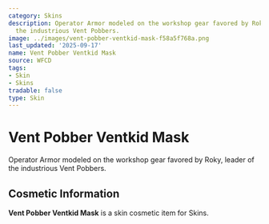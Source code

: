 ```yaml
---
category: Skins
description: Operator Armor modeled on the workshop gear favored by Roky, leader of
  the industrious Vent Pobbers.
image: ../images/vent-pobber-ventkid-mask-f58a5f768a.png
last_updated: '2025-09-17'
name: Vent Pobber Ventkid Mask
source: WFCD
tags:
- Skin
- Skins
tradable: false
type: Skin
---
```


# Vent Pobber Ventkid Mask

Operator Armor modeled on the workshop gear favored by Roky, leader of the industrious Vent Pobbers.

## Cosmetic Information

**Vent Pobber Ventkid Mask** is a skin cosmetic item for Skins.

